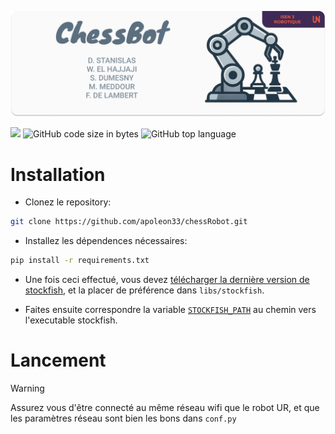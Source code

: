 <p align="center">
<img src="https://raw.githubusercontent.com/apoleon33/chessRobot/refs/heads/master/doc/header.png">
</p>

![](https://tokei.rs/b1/github/apoleon33/chessRobot) ![GitHub code size in bytes](https://img.shields.io/github/languages/code-size/apoleon33/chessRobot) ![GitHub top language](https://img.shields.io/github/languages/top/apoleon33/chessRobot)

# Installation
- Clonez le repository:

```bash
git clone https://github.com/apoleon33/chessRobot.git
```

- Installez les dépendences nécessaires:
```bash
pip install -r requirements.txt
```

- Une fois ceci effectué, vous devez [télécharger la dernière version de stockfish](https://stockfishchess.org/download/), et la placer de préférence dans `libs/stockfish`.

- Faites ensuite correspondre la variable [`STOCKFISH_PATH`](https://github.com/apoleon33/chessRobot/blob/9d77c144684039ca7955af6fc029fc0b7ed8de45/conf.py#L10) au chemin vers l'executable stockfish.


# Lancement
> [!WARNING]  
> Assurez vous d'être connecté au même réseau wifi que le robot UR, et que les paramètres réseau sont bien les bons dans `conf.py`